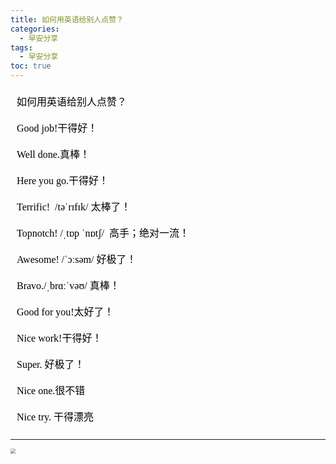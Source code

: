```yaml
---
title: 如何用英语给别人点赞？
categories:
  - 早安分享
tags:
  - 早安分享
toc: true 
---
```



<!-- 
如何用英语给别人点赞？

 Good job!干得好！

 Well done.真棒！

 Here you go.干得好！

 Terrific!  /təˈrɪfɪk/ 太棒了！

Topnotch! /ˌtɒp ˈnɒtʃ/  高手；绝对一流！

Awesome! /ˈɔːsəm/ 好极了！

 Bravo./ˌbrɑːˈvəʊ/ 真棒！

 Good for you!太好了！

 Nice work!干得好！

 Super. 好极了！

 Nice one.很不错

 Nice try. 干得漂亮 -->

 <section id="nice" data-tool="mdnice编辑器" data-website="https://www.mdnice.com" style="font-size: 16px; color: black; padding: 0 10px; line-height: 1.6; word-spacing: 0px; letter-spacing: 0px; word-break: break-word; word-wrap: break-word; text-align: left; font-family: Optima-Regular, Optima, PingFangSC-light, PingFangTC-light, 'PingFang SC', Cambria, Cochin, Georgia, Times, 'Times New Roman', serif;"><p data-tool="mdnice编辑器" style="font-size: 16px; padding-top: 8px; padding-bottom: 8px; margin: 0; line-height: 26px; color: black;">如何用英语给别人点赞？</p>
<p data-tool="mdnice编辑器" style="font-size: 16px; padding-top: 8px; padding-bottom: 8px; margin: 0; line-height: 26px; color: black;">Good job!干得好！</p>
<p data-tool="mdnice编辑器" style="font-size: 16px; padding-top: 8px; padding-bottom: 8px; margin: 0; line-height: 26px; color: black;">Well done.真棒！</p>
<p data-tool="mdnice编辑器" style="font-size: 16px; padding-top: 8px; padding-bottom: 8px; margin: 0; line-height: 26px; color: black;">Here you go.干得好！</p>
<p data-tool="mdnice编辑器" style="font-size: 16px; padding-top: 8px; padding-bottom: 8px; margin: 0; line-height: 26px; color: black;">Terrific! &nbsp;/təˈrɪfɪk/&nbsp;太棒了！</p>
<p data-tool="mdnice编辑器" style="font-size: 16px; padding-top: 8px; padding-bottom: 8px; margin: 0; line-height: 26px; color: black;">Topnotch! /ˌtɒp ˈnɒtʃ/&nbsp; 高手；绝对一流！</p>
<p data-tool="mdnice编辑器" style="font-size: 16px; padding-top: 8px; padding-bottom: 8px; margin: 0; line-height: 26px; color: black;">Awesome! /ˈɔːsəm/ 好极了！</p>
<p data-tool="mdnice编辑器" style="font-size: 16px; padding-top: 8px; padding-bottom: 8px; margin: 0; line-height: 26px; color: black;">Bravo./ˌbrɑːˈvəʊ/ 真棒！</p>
<p data-tool="mdnice编辑器" style="font-size: 16px; padding-top: 8px; padding-bottom: 8px; margin: 0; line-height: 26px; color: black;">Good for you!太好了！</p>
<p data-tool="mdnice编辑器" style="font-size: 16px; padding-top: 8px; padding-bottom: 8px; margin: 0; line-height: 26px; color: black;">Nice work!干得好！</p>
<p data-tool="mdnice编辑器" style="font-size: 16px; padding-top: 8px; padding-bottom: 8px; margin: 0; line-height: 26px; color: black;">Super. 好极了！</p>
<p data-tool="mdnice编辑器" style="font-size: 16px; padding-top: 8px; padding-bottom: 8px; margin: 0; line-height: 26px; color: black;">Nice one.很不错</p>
<p data-tool="mdnice编辑器" style="font-size: 16px; padding-top: 8px; padding-bottom: 8px; margin: 0; line-height: 26px; color: black;">Nice try. 干得漂亮</p>
</section>


---

<img src="/img/good.png" style="zoom:50%;" />